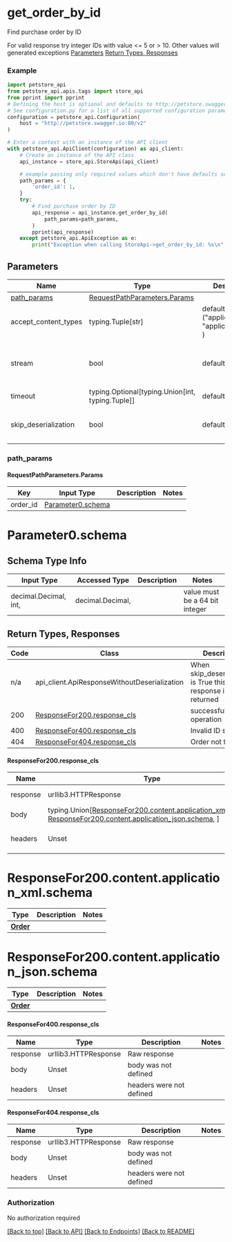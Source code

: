 <a name="top"></a>
# **get_order_by_id**
<a name="get_order_by_id"></a>

Find purchase order by ID

For valid response try integer IDs with value <= 5 or > 10. Other values will generated exceptions
[Parameters](#parameters)
[Return Types, Responses](#return-types-responses)

### Example

```python
import petstore_api
from petstore_api.apis.tags import store_api
from pprint import pprint
# Defining the host is optional and defaults to http://petstore.swagger.io:80/v2
# See configuration.py for a list of all supported configuration parameters.
configuration = petstore_api.Configuration(
    host = "http://petstore.swagger.io:80/v2"
)

# Enter a context with an instance of the API client
with petstore_api.ApiClient(configuration) as api_client:
    # Create an instance of the API class
    api_instance = store_api.StoreApi(api_client)

    # example passing only required values which don't have defaults set
    path_params = {
        'order_id': 1,
    }
    try:
        # Find purchase order by ID
        api_response = api_instance.get_order_by_id(
            path_params=path_params,
        )
        pprint(api_response)
    except petstore_api.ApiException as e:
        print("Exception when calling StoreApi->get_order_by_id: %s\n" % e)
```
## Parameters

Name | Type | Description  | Notes
------------- | ------------- | ------------- | -------------
[path_params](#requestpathparameters) | [RequestPathParameters.Params](#RequestPathParametersParams) | |
accept_content_types | typing.Tuple[str] | default is ("application/xml", "application/json", ) | Tells the server the content type(s) that are accepted by the client
stream | bool | default is False | if True then the response.content will be streamed and loaded from a file like object. When downloading a file, set this to True to force the code to deserialize the content to a FileSchema file
timeout | typing.Optional[typing.Union[int, typing.Tuple]] | default is None | the timeout used by the rest client
skip_deserialization | bool | default is False | when True, headers and body will be unset and an instance of api_client.ApiResponseWithoutDeserialization will be returned

### <a id="requestpathparameters" >path_params</a>
#### <a id="RequestPathParametersParams" >RequestPathParameters.Params</a>

Key | Input Type | Description  | Notes
------------- | ------------- | ------------- | -------------
order_id | [Parameter0.schema](#parameter_0schema) | | 

# <a id="parameter_0schema" >Parameter0.schema</a>

## Schema Type Info
Input Type | Accessed Type | Description | Notes
------------ | ------------- | ------------- | -------------
decimal.Decimal, int,  | decimal.Decimal,  |  | value must be a 64 bit integer

## Return Types, Responses

Code | Class | Description
------------- | ------------- | -------------
n/a | api_client.ApiResponseWithoutDeserialization | When skip_deserialization is True this response is returned
200 | [ResponseFor200.response_cls](#response_200response_cls) | successful operation
400 | [ResponseFor400.response_cls](#response_400response_cls) | Invalid ID supplied
404 | [ResponseFor404.response_cls](#response_404response_cls) | Order not found

#### <a id="response_200response_cls" >ResponseFor200.response_cls</a>
Name | Type | Description  | Notes
------------- | ------------- | ------------- | -------------
response | urllib3.HTTPResponse | Raw response |
body | typing.Union[[ResponseFor200.content.application_xml.schema](#response_200contentapplication_xmlschema), [ResponseFor200.content.application_json.schema](#response_200contentapplication_jsonschema), ] |  |
headers | Unset | headers were not defined |

# <a id="response_200contentapplication_xmlschema" >ResponseFor200.content.application_xml.schema</a>
Type | Description  | Notes
------------- | ------------- | -------------
[**Order**](../../../components/schema/order.Order.md) |  | 


# <a id="response_200contentapplication_jsonschema" >ResponseFor200.content.application_json.schema</a>
Type | Description  | Notes
------------- | ------------- | -------------
[**Order**](../../../components/schema/order.Order.md) |  | 


#### <a id="response_400response_cls" >ResponseFor400.response_cls</a>
Name | Type | Description  | Notes
------------- | ------------- | ------------- | -------------
response | urllib3.HTTPResponse | Raw response |
body | Unset | body was not defined |
headers | Unset | headers were not defined |

#### <a id="response_404response_cls" >ResponseFor404.response_cls</a>
Name | Type | Description  | Notes
------------- | ------------- | ------------- | -------------
response | urllib3.HTTPResponse | Raw response |
body | Unset | body was not defined |
headers | Unset | headers were not defined |

### Authorization

No authorization required

[[Back to top]](#top) [[Back to API]](../StoreApi.md) [[Back to Endpoints]](../../../../README.md#Endpoints) [[Back to README]](../../../../README.md)
